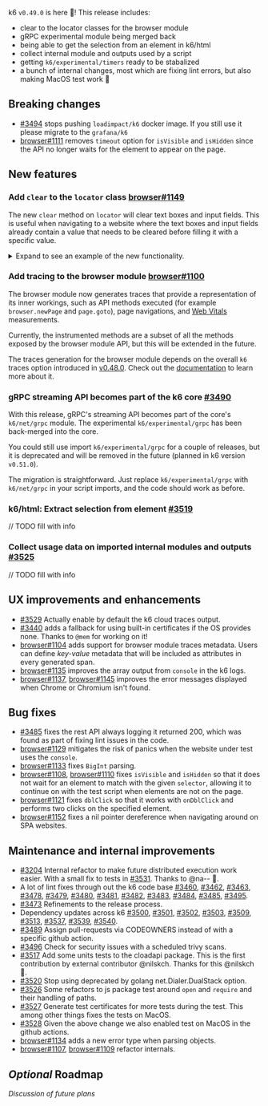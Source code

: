 k6 `v0.49.0` is here 🎉! This release includes:

- clear to the locator classes for the browser module
- gRPC experimental module being merged back
- being able to get the selection from an element in k6/html
- collect internal module and outputs used by a script
- getting `k6/experimental/timers` ready to be stabalized
- a bunch of internal changes, most which are fixing lint errors, but also making MacOS test work :tada: 


## Breaking changes


- [#3494](https://github.com/grafana/k6/pull/3494) stops pushing `loadimpact/k6` docker image. If you still use it please migrate to the  `grafana/k6`
- [browser#1111](https://github.com/grafana/xk6-browser/pull/1111) removes `timeout` option for `isVisible` and `isHidden` since the API no longer waits for the element to appear on the page.


## New features

### Add `clear` to the `locator` class [browser#1149](https://github.com/grafana/xk6-browser/pull/1149)

The new `clear` method on `locator` will clear text boxes and input fields. This is useful when navigating to a website where the text boxes and input fields already contain a value that needs to be cleared before filling it with a specific value.

<details>
<summary> Expand to see an example of the new functionality.</summary>

```javascript
import { check } from 'k6';
import { browser } from 'k6/experimental/browser';

export const options = {
  scenarios: {
    ui: {
      executor: 'shared-iterations',
      options: {
        browser: {
            type: 'chromium',
        },
      },
    },
  },
}

export default async function() {
  const context = browser.newContext();
  const page = context.newPage();

  await page.goto('https://test.k6.io/my_messages.php', { waitUntil: 'networkidle' });
  
  // To mimic an input field with existing text.
  page.locator('input[name="login"]').type('admin');

  check(page, {
    'not_empty': p => p.locator('input[name="login"]').inputValue() != '',
  });

  // Clear the text.
  page.locator('input[name="login"]').clear();

  check(page, {
    'empty': p => p.locator('input[name="login"]').inputValue() == '',
  });

  page.close();
}
```

</details>

### Add tracing to the browser module [browser#1100](https://github.com/grafana/xk6-browser/pull/1100)

The browser module now generates traces that provide a representation of its inner workings, such as API methods executed (for example `browser.newPage` and `page.goto`), page navigations, and [Web Vitals](https://grafana.com/docs/k6/latest/using-k6-browser/metrics/#googles-core-web-vitals) measurements.

Currently, the instrumented methods are a subset of all the methods exposed by the browser module API, but this will be extended in the future.

The traces generation for the browser module depends on the overall `k6` traces option introduced in [v0.48.0](https://github.com/grafana/k6/releases/tag/v0.48.0). Check out the [documentation](https://grafana.com/docs/k6/latest/using-k6/k6-options/reference/#traces-output) to learn more about it.

### gRPC streaming API becomes part of the k6 core [#3490](https://github.com/grafana/k6/pull/3490)

With this release, gRPC's streaming API becomes part of the core's `k6/net/grpc` module. The experimental `k6/experimental/grpc` has been back-merged into the core.

You could still use import `k6/experimental/grpc` for a couple of releases, but it is deprecated and will be removed in the future (planned in k6 version `v0.51.0`).

The migration is straightforward. Just replace `k6/experimental/grpc` with `k6/net/grpc` in your script imports, and the code should work as before.

### k6/html: Extract selection from element [#3519](https://github.com/grafana/k6/pull/3519)

// TODO fill with info

### Collect usage data on imported internal modules and outputs [#3525](https://github.com/grafana/k6/pull/3525)

// TODO fill with info



## UX improvements and enhancements

- [#3529](https://github.com/grafana/k6/pull/3529) Actually enable by default the k6 cloud traces output.
- [#3440](https://github.com/grafana/k6/pull/3440) adds a fallback for using built-in certificates if the OS provides none. Thanks to `@mem` for working on it!
- [browser#1104](https://github.com/grafana/xk6-browser/pull/1104) adds support for browser module traces metadata. Users can define *key-value* metadata that will be included as attributes in every generated span.
- [browser#1135](https://github.com/grafana/xk6-browser/pull/1135) improves the array output from `console` in the k6 logs.
- [browser#1137](https://github.com/grafana/xk6-browser/pull/1137), [browser#1145](https://github.com/grafana/xk6-browser/pull/1145) improves the error messages displayed when Chrome or Chromium isn't found.

## Bug fixes

- [#3485](https://github.com/grafana/k6/pull/3485) fixes the rest API always logging it returned 200, which was found as part of fixing lint issues in the code.
- [browser#1129](https://github.com/grafana/xk6-browser/pull/1129) mitigates the risk of panics when the website under test uses the `console`.
- [browser#1133](https://github.com/grafana/xk6-browser/pull/1133) fixes `BigInt` parsing.
- [browser#1108](https://github.com/grafana/xk6-browser/pull/1108), [browser#1110](https://github.com/grafana/xk6-browser/pull/1110) fixes `isVisible` and `isHidden` so that it does not wait for an element to match with the given `selector`, allowing it to continue on with the test script when elements are not on the page.
- [browser#1121](https://github.com/grafana/xk6-browser/pull/1121) fixes `dblClick` so that it works with `onDblClick` and performs two clicks on the specified element.
- [browser#1152](https://github.com/grafana/xk6-browser/pull/1152) fixes a nil pointer dereference when navigating around on SPA websites.

## Maintenance and internal improvements

- [#3204](https://github.com/grafana/k6/pull/3204) Internal refactor to make future distributed execution work easier. With a small fix to tests in [#3531](https://github.com/grafana/k6/pull/3531). Thanks to @na-- :tada:.
- A lot of lint fixes through out the k6 code base [#3460](https://github.com/grafana/k6/pull/3460), [#3462](https://github.com/grafana/k6/pull/3462), [#3463](https://github.com/grafana/k6/pull/3463), [#3478](https://github.com/grafana/k6/pull/3478), [#3479](https://github.com/grafana/k6/pull/3479), [#3480](https://github.com/grafana/k6/pull/3480), [#3481](https://github.com/grafana/k6/pull/3481), [#3482](https://github.com/grafana/k6/pull/3482), [#3483](https://github.com/grafana/k6/pull/3483), [#3484](https://github.com/grafana/k6/pull/3484), [#3485](https://github.com/grafana/k6/pull/3485), [#3495](https://github.com/grafana/k6/pull/3495).
- [#3473](https://github.com/grafana/k6/pull/3473) Refinements to the release process.
- Dependency updates across k6 [#3500](https://github.com/grafana/k6/pull/3500), [#3501](https://github.com/grafana/k6/pull/3501), [#3502](https://github.com/grafana/k6/pull/3502), [#3503](https://github.com/grafana/k6/pull/3503), [#3509](https://github.com/grafana/k6/pull/3509), [#3513](https://github.com/grafana/k6/pull/3513), [#3537](https://github.com/grafana/k6/pull/3537), [#3539](https://github.com/grafana/k6/pull/3539), [#3540](https://github.com/grafana/k6/pull/3540).
- [#3489](https://github.com/grafana/k6/pull/3489) Assign pull-requests via CODEOWNERS instead of with a specific github action.
- [#3496](https://github.com/grafana/k6/pull/3496) Check for security issues with a scheduled trivy scans.
- [#3517](https://github.com/grafana/k6/pull/3517) Add some units tests to the cloadapi package. This is the first contribution by external contributor @nilskch. Thanks for this @nilskch :bow:.
- [#3520](https://github.com/grafana/k6/pull/3520) Stop using deprecated by golang net.Dialer.DualStack option.
- [#3526](https://github.com/grafana/k6/pull/3526) Some refactors to js package test around `open` and `require` and their handling of paths.
- [#3527](https://github.com/grafana/k6/pull/3527) Generate test certificates for more tests during the test. This among other things fixes the tests on  MacOS.
- [#3528](https://github.com/grafana/k6/pull/3528) Given the above change we also enabled test on MacOS in the github actions.
- [browser#1134](https://github.com/grafana/xk6-browser/pull/1134) adds a new error type when parsing objects.
- [browser#1107](https://github.com/grafana/xk6-browser/pull/1107), [browser#1109](https://github.com/grafana/xk6-browser/pull/1109) refactor internals.


## _Optional_ Roadmap

_Discussion of future plans_

